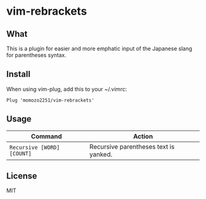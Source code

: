 # vim-rebrackets

## What
This is a plugin for easier and more emphatic input of the Japanese slang for parentheses syntax.

## Install
When using vim-plug, add this to your ~/.vimrc:
```
Plug 'momozo2251/vim-rebrackets'
```

## Usage
| Command | Action |
| -- | -- |
| `Recursive [WORD] [COUNT]` | Recursive parentheses text is yanked. |

## License
MIT

